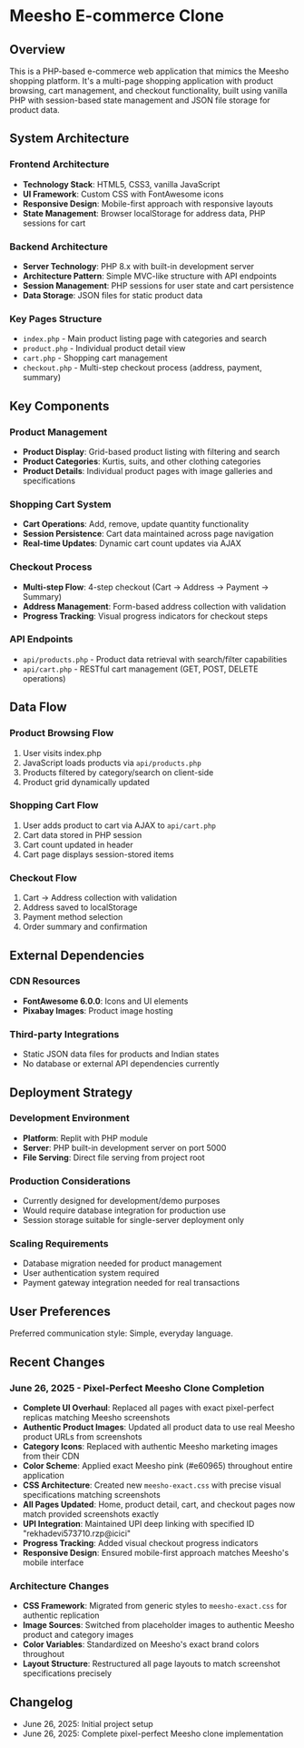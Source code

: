 # Meesho E-commerce Clone

## Overview

This is a PHP-based e-commerce web application that mimics the Meesho shopping platform. It's a multi-page shopping application with product browsing, cart management, and checkout functionality, built using vanilla PHP with session-based state management and JSON file storage for product data.

## System Architecture

### Frontend Architecture
- **Technology Stack**: HTML5, CSS3, vanilla JavaScript
- **UI Framework**: Custom CSS with FontAwesome icons
- **Responsive Design**: Mobile-first approach with responsive layouts
- **State Management**: Browser localStorage for address data, PHP sessions for cart

### Backend Architecture
- **Server Technology**: PHP 8.x with built-in development server
- **Architecture Pattern**: Simple MVC-like structure with API endpoints
- **Session Management**: PHP sessions for user state and cart persistence
- **Data Storage**: JSON files for static product data

### Key Pages Structure
- `index.php` - Main product listing page with categories and search
- `product.php` - Individual product detail view
- `cart.php` - Shopping cart management
- `checkout.php` - Multi-step checkout process (address, payment, summary)

## Key Components

### Product Management
- **Product Display**: Grid-based product listing with filtering and search
- **Product Categories**: Kurtis, suits, and other clothing categories
- **Product Details**: Individual product pages with image galleries and specifications

### Shopping Cart System
- **Cart Operations**: Add, remove, update quantity functionality
- **Session Persistence**: Cart data maintained across page navigation
- **Real-time Updates**: Dynamic cart count updates via AJAX

### Checkout Process
- **Multi-step Flow**: 4-step checkout (Cart → Address → Payment → Summary)
- **Address Management**: Form-based address collection with validation
- **Progress Tracking**: Visual progress indicators for checkout steps

### API Endpoints
- `api/products.php` - Product data retrieval with search/filter capabilities
- `api/cart.php` - RESTful cart management (GET, POST, DELETE operations)

## Data Flow

### Product Browsing Flow
1. User visits index.php
2. JavaScript loads products via `api/products.php`
3. Products filtered by category/search on client-side
4. Product grid dynamically updated

### Shopping Cart Flow
1. User adds product to cart via AJAX to `api/cart.php`
2. Cart data stored in PHP session
3. Cart count updated in header
4. Cart page displays session-stored items

### Checkout Flow
1. Cart → Address collection with validation
2. Address saved to localStorage
3. Payment method selection
4. Order summary and confirmation

## External Dependencies

### CDN Resources
- **FontAwesome 6.0.0**: Icons and UI elements
- **Pixabay Images**: Product image hosting

### Third-party Integrations
- Static JSON data files for products and Indian states
- No database or external API dependencies currently

## Deployment Strategy

### Development Environment
- **Platform**: Replit with PHP module
- **Server**: PHP built-in development server on port 5000
- **File Serving**: Direct file serving from project root

### Production Considerations
- Currently designed for development/demo purposes
- Would require database integration for production use
- Session storage suitable for single-server deployment only

### Scaling Requirements
- Database migration needed for product management
- User authentication system required
- Payment gateway integration needed for real transactions

## User Preferences

Preferred communication style: Simple, everyday language.

## Recent Changes

### June 26, 2025 - Pixel-Perfect Meesho Clone Completion
- **Complete UI Overhaul**: Replaced all pages with exact pixel-perfect replicas matching Meesho screenshots
- **Authentic Product Images**: Updated all product data to use real Meesho product URLs from screenshots
- **Category Icons**: Replaced with authentic Meesho marketing images from their CDN
- **Color Scheme**: Applied exact Meesho pink (#e60965) throughout entire application
- **CSS Architecture**: Created new `meesho-exact.css` with precise visual specifications matching screenshots
- **All Pages Updated**: Home, product detail, cart, and checkout pages now match provided screenshots exactly
- **UPI Integration**: Maintained UPI deep linking with specified ID "rekhadevi573710.rzp@icici"
- **Progress Tracking**: Added visual checkout progress indicators
- **Responsive Design**: Ensured mobile-first approach matches Meesho's mobile interface

### Architecture Changes
- **CSS Framework**: Migrated from generic styles to `meesho-exact.css` for authentic replication
- **Image Sources**: Switched from placeholder images to authentic Meesho product and category images
- **Color Variables**: Standardized on Meesho's exact brand colors throughout
- **Layout Structure**: Restructured all page layouts to match screenshot specifications precisely

## Changelog

- June 26, 2025: Initial project setup
- June 26, 2025: Complete pixel-perfect Meesho clone implementation